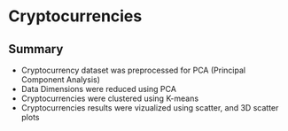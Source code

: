 # Cryptocurrencies

## Summary
* Cryptocurrency dataset was preprocessed for PCA (Principal Component Analysis)
* Data Dimensions were reduced using PCA
* Cryptocurrencies were clustered using K-means
* Cryptocurrencies results were vizualized using scatter, and 3D scatter plots
